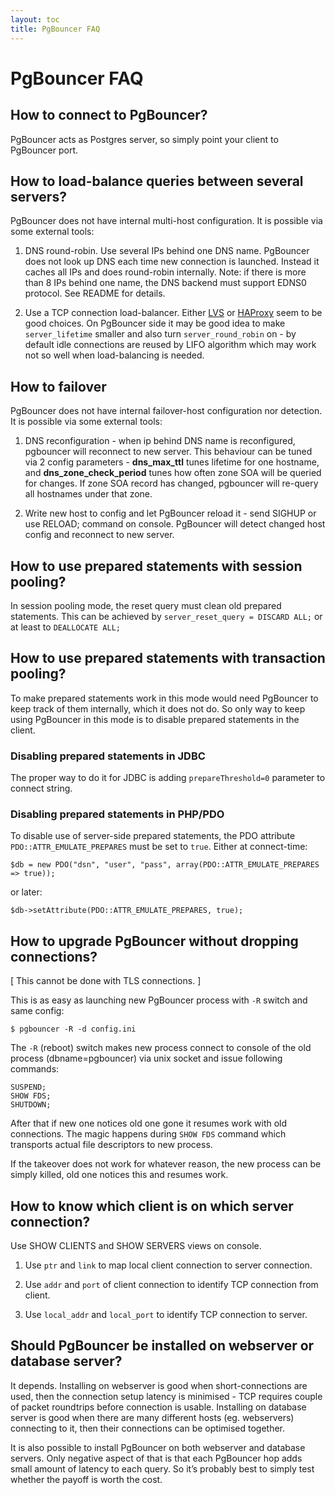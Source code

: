 ```yaml
---
layout: toc
title: PgBouncer FAQ
---
```


# PgBouncer FAQ

## How to connect to PgBouncer?

PgBouncer acts as Postgres server, so simply point your client to
PgBouncer port.

## How to load-balance queries between several servers?

PgBouncer does not have internal multi-host configuration.
It is possible via some external tools:

1.  DNS round-robin. Use several IPs behind one DNS name. PgBouncer does
    not look up DNS each time new connection is launched. Instead it
    caches all IPs and does round-robin internally. Note: if there is
    more than 8 IPs behind one name, the DNS backend must support EDNS0
    protocol. See README for details.

2.  Use a TCP connection load-balancer. Either
    [LVS](http://www.linuxvirtualserver.org/) or
    [HAProxy](http://www.haproxy.org/) seem to be good choices. On
    PgBouncer side it may be good idea to make `server_lifetime` smaller
    and also turn `server_round_robin` on - by default idle connections
    are reused by LIFO algorithm which may work not so well when
    load-balancing is needed.

## How to failover

PgBouncer does not have internal failover-host configuration nor detection.
It is possible via some external tools:

1. DNS reconfiguration - when ip behind DNS name is reconfigured, pgbouncer
   will reconnect to new server.  This behaviour can be tuned via 2
   config parameters - **dns_max_ttl** tunes lifetime for one hostname,
   and **dns_zone_check_period** tunes how often zone SOA will be
   queried for changes.  If zone SOA record has changed, pgbouncer
   will re-query all hostnames under that zone.

2. Write new host to config and let PgBouncer reload it - send SIGHUP
   or use RELOAD; command on console.  PgBouncer will detect changed
   host config and reconnect to new server.

## How to use prepared statements with session pooling?

In session pooling mode, the reset query must clean old prepared
statements.  This can be achieved by `server_reset_query = DISCARD ALL;`
or at least to `DEALLOCATE ALL;`

## How to use prepared statements with transaction pooling?

To make prepared statements work in this mode would need PgBouncer to
keep track of them internally, which it does not do. So only way to keep
using PgBouncer in this mode is to disable prepared statements in the
client.

### Disabling prepared statements in JDBC

The proper way to do it for JDBC is adding `prepareThreshold=0`
parameter to connect string.

### Disabling prepared statements in PHP/PDO

To disable use of server-side prepared statements, the PDO attribute
`PDO::ATTR_EMULATE_PREPARES` must be set to `true`. Either at
connect-time:

    $db = new PDO("dsn", "user", "pass", array(PDO::ATTR_EMULATE_PREPARES => true));

or later:

    $db->setAttribute(PDO::ATTR_EMULATE_PREPARES, true);

## How to upgrade PgBouncer without dropping connections?

[ This cannot be done with TLS connections. ]

This is as easy as launching new PgBouncer process with `-R` switch and
same config:

    $ pgbouncer -R -d config.ini

The `-R` (reboot) switch makes new process connect to console of the old
process (dbname=pgbouncer) via unix socket and issue following commands:

    SUSPEND;
    SHOW FDS;
    SHUTDOWN;

After that if new one notices old one gone it resumes work with old
connections. The magic happens during `SHOW FDS` command which
transports actual file descriptors to new process.

If the takeover does not work for whatever reason, the new process can
be simply killed, old one notices this and resumes work.

## How to know which client is on which server connection?

Use SHOW CLIENTS and SHOW SERVERS views on console.

1.  Use `ptr` and `link` to map local client connection to server
    connection.

2.  Use `addr` and `port` of client connection to identify TCP
    connection from client.

3.  Use `local_addr` and `local_port` to identify TCP connection to
    server.

## Should PgBouncer be installed on webserver or database server?

It depends. Installing on webserver is good when short-connections are
used, then the connection setup latency is minimised - TCP requires
couple of packet roundtrips before connection is usable. Installing on
database server is good when there are many different hosts (eg.
webservers) connecting to it, then their connections can be optimised
together.

It is also possible to install PgBouncer on both webserver and database
servers. Only negative aspect of that is that each PgBouncer hop adds
small amount of latency to each query. So it’s probably best to simply
test whether the payoff is worth the cost.

